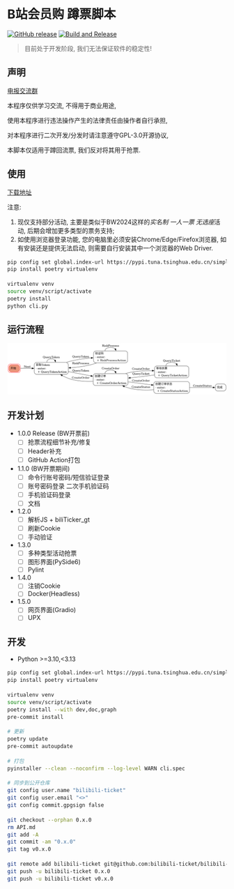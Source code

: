 # B站会员购 蹲票脚本

[![GitHub release](https://img.shields.io/github/v/release/bilibili-ticket/bilibili-ticket-python)](https://github.com/bilibili-ticket/bilibili-ticket-python/releases)
[![Build and Release](https://github.com/bilibili-ticket/bilibili-ticket-python/actions/workflows/ci.yml/badge.svg)](https://github.com/bilibili-ticket/bilibili-ticket-python/actions/workflows/ci.yml)

> 目前处于开发阶段, 我们无法保证软件的稳定性!

## 声明

[电报交流群](https://t.me/bilibili_ticket)

本程序仅供学习交流, 不得用于商业用途,

使用本程序进行违法操作产生的法律责任由操作者自行承担,

对本程序进行二次开发/分发时请注意遵守GPL-3.0开源协议,

本脚本仅适用于蹲回流票, 我们反对将其用于抢票.

## 使用

[下载地址](https://github.com/bilibili-ticket/bilibili-ticket-python/releases)

注意:

1. 现仅支持部分活动, 主要是类似于BW2024这样的*实名制 一人一票 无选座*活动, 后期会增加更多类型的票务支持;
2. 如使用浏览器登录功能, 您的电脑里必须安装Chrome/Edge/Firefox浏览器, 如有安装还是提供无法启动, 则需要自行安装其中一个浏览器的Web Driver.

```bash
pip config set global.index-url https://pypi.tuna.tsinghua.edu.cn/simple
pip install poetry virtualenv

virtualenv venv
source venv/script/activate
poetry install
python cli.py
```

## 运行流程

![FSM](assest/fsm.png)

## 开发计划

- 1.0.0 Release (BW开票前)
  - [ ] 抢票流程细节补充/修复
  - [ ] Header补充
  - [ ] GitHub Action打包

- 1.1.0 (BW开票期间)
  - [ ] 命令行账号密码/短信验证登录
  - [ ] 账号密码登录 二次手机验证码
  - [ ] 手机验证码登录
  - [ ] 文档

- 1.2.0
  - [ ] 解析JS + biliTicker_gt
  - [ ] 刷新Cookie
  - [ ] 手动验证

- 1.3.0
  - [ ] 多种类型活动抢票
  - [ ] 图形界面(PySide6)
  - [ ] Pylint

- 1.4.0
  - [ ] 注销Cookie
  - [ ] Docker(Headless)

- 1.5.0
  - [ ] 网页界面(Gradio)
  - [ ] UPX

## 开发

- Python >=3.10,<3.13

```bash
pip config set global.index-url https://pypi.tuna.tsinghua.edu.cn/simple
pip install poetry virtualenv

virtualenv venv
source venv/script/activate
poetry install --with dev,doc,graph
pre-commit install

# 更新
poetry update
pre-commit autoupdate

# 打包
pyinstaller --clean --noconfirm --log-level WARN cli.spec

# 同步到公开仓库
git config user.name "bilibili-ticket"
git config user.email "<>"
git config commit.gpgsign false

git checkout --orphan 0.x.0
rm API.md
git add -A
git commit -am "0.x.0"
git tag v0.x.0

git remote add bilibili-ticket git@github.com:bilibili-ticket/bilibili-ticket-python.git
git push -u bilibili-ticket 0.x.0
git push -u bilibili-ticket v0.x.0
```
